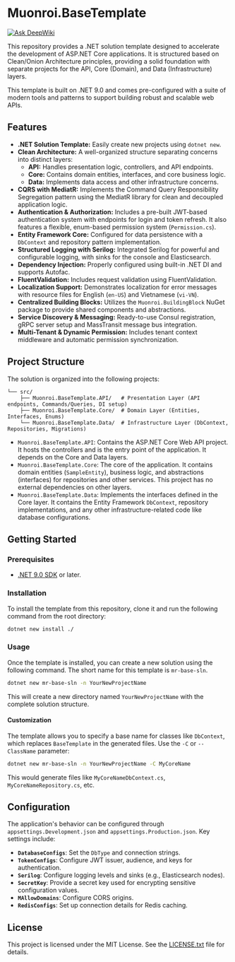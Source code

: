 # Muonroi.BaseTemplate
[![Ask DeepWiki](https://devin.ai/assets/askdeepwiki.png)](https://deepwiki.com/muonroi/Muonroi.BaseTemplate)

This repository provides a .NET solution template designed to accelerate the development of ASP.NET Core applications. It is structured based on Clean/Onion Architecture principles, providing a solid foundation with separate projects for the API, Core (Domain), and Data (Infrastructure) layers.

This template is built on .NET 9.0 and comes pre-configured with a suite of modern tools and patterns to support building robust and scalable web APIs.

## Features

*   **.NET Solution Template:** Easily create new projects using `dotnet new`.
*   **Clean Architecture:** A well-organized structure separating concerns into distinct layers:
    *   **API:** Handles presentation logic, controllers, and API endpoints.
    *   **Core:** Contains domain entities, interfaces, and core business logic.
    *   **Data:** Implements data access and other infrastructure concerns.
*   **CQRS with MediatR:** Implements the Command Query Responsibility Segregation pattern using the MediatR library for clean and decoupled application logic.
*   **Authentication & Authorization:** Includes a pre-built JWT-based authentication system with endpoints for login and token refresh. It also features a flexible, enum-based permission system (`Permission.cs`).
*   **Entity Framework Core:** Configured for data persistence with a `DbContext` and repository pattern implementation.
*   **Structured Logging with Serilog:** Integrated Serilog for powerful and configurable logging, with sinks for the console and Elasticsearch.
*   **Dependency Injection:** Properly configured using built-in .NET DI and supports Autofac.
*   **FluentValidation:** Includes request validation using FluentValidation.
*   **Localization Support:** Demonstrates localization for error messages with resource files for English (`en-US`) and Vietnamese (`vi-VN`).
*   **Centralized Building Blocks:** Utilizes the `Muonroi.BuildingBlock` NuGet package to provide shared components and abstractions.
*   **Service Discovery & Messaging:** Ready-to-use Consul registration, gRPC server setup and MassTransit message bus integration.
*   **Multi-Tenant & Dynamic Permission:** Includes tenant context middleware and automatic permission synchronization.

## Project Structure

The solution is organized into the following projects:

```
└── src/
    ├── Muonroi.BaseTemplate.API/   # Presentation Layer (API endpoints, Commands/Queries, DI setup)
    ├── Muonroi.BaseTemplate.Core/  # Domain Layer (Entities, Interfaces, Enums)
    └── Muonroi.BaseTemplate.Data/  # Infrastructure Layer (DbContext, Repositories, Migrations)
```

*   `Muonroi.BaseTemplate.API`: Contains the ASP.NET Core Web API project. It hosts the controllers and is the entry point of the application. It depends on the Core and Data layers.
*   `Muonroi.BaseTemplate.Core`: The core of the application. It contains domain entities (`SampleEntity`), business logic, and abstractions (interfaces) for repositories and other services. This project has no external dependencies on other layers.
*   `Muonroi.BaseTemplate.Data`: Implements the interfaces defined in the Core layer. It contains the Entity Framework `DbContext`, repository implementations, and any other infrastructure-related code like database configurations.

## Getting Started

### Prerequisites

*   [.NET 9.0 SDK](https://dotnet.microsoft.com/download/dotnet/9.0) or later.

### Installation

To install the template from this repository, clone it and run the following command from the root directory:

```bash
dotnet new install ./
```

### Usage

Once the template is installed, you can create a new solution using the following command. The short name for this template is `mr-base-sln`.

```bash
dotnet new mr-base-sln -n YourNewProjectName
```

This will create a new directory named `YourNewProjectName` with the complete solution structure.

#### Customization

The template allows you to specify a base name for classes like `DbContext`, which replaces `BaseTemplate` in the generated files. Use the `-C` or `--ClassName` parameter:

```bash
dotnet new mr-base-sln -n YourNewProjectName -C MyCoreName
```

This would generate files like `MyCoreNameDbContext.cs`, `MyCoreNameRepository.cs`, etc.

## Configuration

The application's behavior can be configured through `appsettings.Development.json` and `appsettings.Production.json`. Key settings include:

*   **`DatabaseConfigs`**: Set the `DbType` and connection strings.
*   **`TokenConfigs`**: Configure JWT issuer, audience, and keys for authentication.
*   **`Serilog`**: Configure logging levels and sinks (e.g., Elasticsearch nodes).
*   **`SecretKey`**: Provide a secret key used for encrypting sensitive configuration values.
*   **`MAllowDomains`**: Configure CORS origins.
*   **`RedisConfigs`**: Set up connection details for Redis caching.

## License

This project is licensed under the MIT License. See the [LICENSE.txt](LICENSE.txt) file for details.